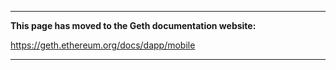 ***

**This page has moved to the Geth documentation website:**

https://geth.ethereum.org/docs/dapp/mobile
***